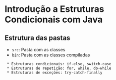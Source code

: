 # Introdução a Estruturas Condicionais com Java

## Estrutura das pastas

- `src`: Pasta com as classes
- `bin`: Pasta com as classes compiladas

> 
     * Estruturas condicionais: if-else, switch-case
     * Estruturas de repetição: for, while, do-while
     * Estruturas de exceções: try-catch-finally 
     


